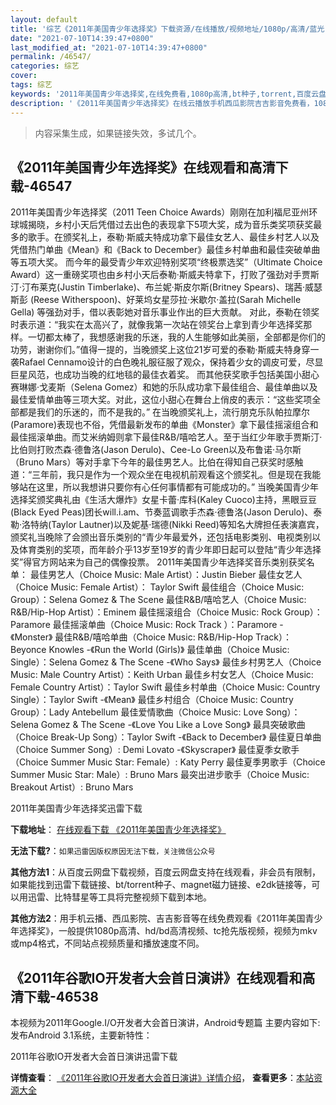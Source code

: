 ```yaml
---
layout: default
title: '综艺《2011年美国青少年选择奖》下载资源/在线播放/视频地址/1080p/高清/蓝光'
date: "2021-07-10T14:39:47+0800"
last_modified_at: "2021-07-10T14:39:47+0800"
permalink: /46547/
categories: 综艺
cover:
tags: 综艺
keywords: '2011年美国青少年选择奖,在线免费看,1080p高清,bt种子,torrent,百度云盘,magnet,磁力链,迅雷下载资源'
description: '《2011年美国青少年选择奖》在线云播放手机西瓜影院吉吉影音免费看，1080p高清bd/hd未删减完整版和tc抢先枪版，mkv/mp4格式，附带bt/torrent种子、magnet/磁力链、百度云盘、网盘资源迅雷下载链接'
---
```


>内容采集生成，如果链接失效，多试几个。


## 《2011年美国青少年选择奖》在线观看和高清下载-46547

2011年美国青少年选择奖（2011 Teen Choice Awards）刚刚在加利福尼亚州环球城揭晓，乡村小天后凭借过去出色的表现拿下5项大奖，成为音乐类奖项获奖最多的歌手。在颁奖礼上，泰勒&middot;斯威夫特成功拿下最佳女艺人、最佳乡村艺人以及凭借热门单曲《Mean》和《Back to December》最佳乡村单曲和最佳突破单曲等五项大奖。 而今年的最受青少年欢迎特别奖项“终极票选奖”（Ultimate Choice Award）这一重磅奖项也由乡村小天后泰勒&middot;斯威夫特拿下，打败了强劲对手贾斯汀·汀布莱克(Justin Timberlake)、布兰妮·斯皮尔斯(Britney Spears)、瑞茜&middot;威瑟斯彭 (Reese Witherspoon)、好莱坞女星莎拉·米歇尔&middot;盖拉(Sarah Michelle Gella) 等强劲对手，借以表彰她对音乐事业作出的巨大贡献。 对此，泰勒在领奖时表示道：&ldquo;我实在太高兴了，就像我第一次站在领奖台上拿到青少年选择奖那样。一切都太棒了，我想感谢我的乐迷，我的人生能够如此美丽，全部都是你们的功劳，谢谢你们。&rdquo;值得一提的，当晚颁奖上这位21岁可爱的泰勒·斯威夫特身穿一袭Rafael Cennamo设计的白色晚礼服征服了观众，保持着少女的调皮可爱，尽显巨星风范，也成功当晚的红地毯的最佳衣着奖。 而其他获奖歌手包括美国小甜心赛琳娜&middot;戈麦斯（Selena Gomez）和她的乐队成功拿下最佳组合、最佳单曲以及最佳爱情单曲等三项大奖。对此，这位小甜心在舞台上俏皮的表示：&ldquo;这些奖项全部都是我们的乐迷的，而不是我的。&rdquo; 在当晚颁奖礼上，流行朋克乐队帕拉摩尔(Paramore)表现也不俗，凭借最新发布的单曲《Monster》拿下最佳摇滚组合和最佳摇滚单曲。而艾米纳姆则拿下最佳R&B/嘻哈艺人。至于当红少年歌手贾斯汀·比伯则打败杰森&middot;德鲁洛(Jason Derulo)、Cee-Lo Green以及布鲁诺&middot;马尔斯（Bruno Mars）等对手拿下今年的最佳男艺人。比伯在得知自己获奖时感触道：&ldquo;三年前，我只是作为一个观众坐在电视机前观看这个颁奖礼。但是现在我能够站在这里，所以我想讲只要你有心任何事情都有可能成功的。&rdquo; 当晚美国青少年选择奖颁奖典礼由《生活大爆炸》女星卡蕾&middot;库科(Kaley Cuoco)主持，黑眼豆豆(Black Eyed Peas)团长will.i.am、节奏蓝调歌手杰森&middot;德鲁洛(Jason Derulo)、泰勒&middot;洛特纳(Taylor Lautner)以及妮基·瑞德(Nikki Reed)等知名大牌担任表演嘉宾，颁奖礼当晚除了会颁出音乐类别的&ldquo;青少年最爱外，还包括电影类别、电视类别以及体育类别的奖项，而年龄介乎13岁至19岁的青少年即日起可以登陆“青少年选择奖&rdquo;得官方网站来为自己的偶像投票。 2011年美国青少年选择奖音乐类别获奖名单： 最佳男艺人（Choice Music: Male Artist）：Justin Bieber 最佳女艺人（Choice Music: Female Artist）： Taylor Swift 最佳组合（Choice Music: Group）：Selena Gomez & The Scene 最佳R&B/嘻哈艺人（Choice Music: R&B/Hip-Hop Artist）：Eminem 最佳摇滚组合（Choice Music: Rock Group）：Paramore 最佳摇滚单曲（Choice Music: Rock Track ）：Paramore - 《Monster》 最佳R&B/嘻哈单曲（Choice Music: R&B/Hip-Hop Track）：Beyonce Knowles -《Run the World (Girls)》 最佳单曲（Choice Music: Single）：Selena Gomez & The Scene -《Who Says》 最佳乡村男艺人（Choice Music: Male Country Artist）：Keith Urban 最佳乡村女艺人（Choice Music: Female Country Artist）：Taylor Swift 最佳乡村单曲（Choice Music: Country Single）：Taylor Swift -《Mean》 最佳乡村组合（Choice Music: Country Group）：Lady Antebellum 最佳爱情歌曲（Choice Music: Love Song）：Selena Gomez & The Scene -《Love You Like a Love Song》 最具突破歌曲（Choice Break-Up Song）：Taylor Swift -《Back to December》 最佳夏日单曲（Choice Summer Song）: Demi Lovato -《Skyscraper》 最佳夏季女歌手（Choice Summer Music Star: Female）: Katy Perry 最佳夏季男歌手（Choice Summer Music Star: Male）: Bruno Mars 最突出进步歌手（Choice Music: Breakout Artist）: Bruno Mars


2011年美国青少年选择奖迅雷下载

**下载地址**： [在线观看下载 《2011年美国青少年选择奖》](https://www.993dy.com//vod-detail-id-3298.html) 


**无法下载?**：`如果迅雷因版权原因无法下载，关注微信公众号 `

**其他方法1**：从百度云网盘下载视频，百度云网盘支持在线观看，非会员有限制，如果能找到迅雷下载链接、bt/torrent种子、magnet磁力链接、e2dk链接等，可以用迅雷、比特彗星等工具将完整视频下载到本地。

**其他方法2**：用手机云播、西瓜影院、吉吉影音等在线免费观看《2011年美国青少年选择奖》，一般提供1080p高清、hd/bd高清视频、tc抢先版视频，视频为mkv或mp4格式，不同站点视频质量和播放速度不同。


## 《2011年谷歌IO开发者大会首日演讲》在线观看和高清下载-46538

本视频为2011年Google.I/O开发者大会首日演讲，Android专题篇 主要内容如下: 发布Android 3.1系统，主要新特性：


2011年谷歌IO开发者大会首日演讲迅雷下载

**详情查看**： [《2011年谷歌IO开发者大会首日演讲》详情介绍](/movie/46538/)， **查看更多**：[本站资源大全](/movie/t/all/)


